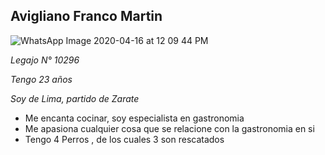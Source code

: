 ## Avigliano Franco Martin

![WhatsApp Image 2020-04-16 at 12 09 44 PM](https://user-images.githubusercontent.com/38964299/79473476-8ee29200-7fdb-11ea-8718-330981582817.jpeg)

*Legajo N° 10296*

*Tengo 23 años*

*Soy de Lima, partido de Zarate*

- Me encanta cocinar, soy especialista en gastronomia
- Me apasiona cualquier cosa que se relacione con la gastronomia en si
- Tengo 4 Perros , de los cuales 3 son rescatados
